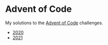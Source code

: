 # Advent of Code

My solutions to the [Advent of Code](https://adventofcode.com/) challenges.

- [2020](2021)
- [2021](2021)
